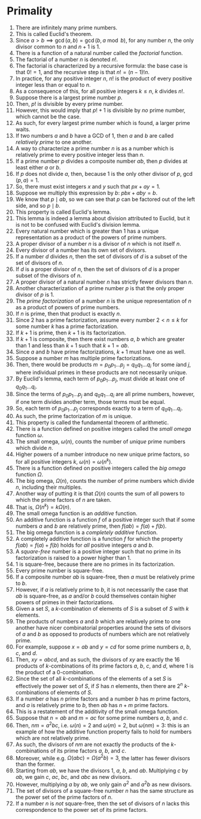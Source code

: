 # Primality

1. There are infinitely many prime numbers.
2. This is called Euclid's theorem.
3. Since $a > b \implies \gcd(a, b) = \gcd(b, a \bmod b)$, for any number $n$, the only divisor common to $n$ and $n+1$ is $1$.
4. There is a function of a natural number called the *factorial* function.
5. The factorial of a number $n$ is denoted $n!$.
6. The factorial is characterized by a recursive formula: the base case is that $0! = 1$, and the recursive step is that $n! = (n-1)!n$.
7. In practice, for any positive integer $n$, $n!$ is the product of every positive integer less than or equal to $n$.
8. As a consequence of this, for all positive integers $k \le n$, $k$ divides $n!$.
9. Suppose there is a largest prime number $p$.
10. Then, $p!$ is divisible by every prime number.
11. However, this would imply that $p! + 1$ is divisible by *no* prime number, which cannot be the case.
12. As such, for every largest prime number which is found, a larger prime waits.
13. If two numbers $a$ and $b$ have a GCD of $1$, then $a$ and $b$ are called *relatively prime* to one another.
14. A way to characterize a prime number $n$ is as a number which is  relatively prime to every positive integer less than $n$.
15. If a prime number $p$ divides a composite number $ab$, then $p$ divides at least either $a$ or $b$.
16. If $p$ does not divide $a$, then, because $1$ is the only other divisor of $p$, $\gcd(p, a)=1$.
17. So, there must exist integers $x$ and $y$ such that $px + ay = 1$.
18. Suppose we multiply this expression by $b$: $pbx + aby = b$.
19. We know that $p \mid ab$, so we can see that $p$ can be factored out of the left side, and so $p \mid b$.
20. This property is called Euclid's lemma.
21. This lemma is indeed a lemma about division attributed to Euclid, but it is not to be confused with Euclid's division lemma.
22. Every natural number which is greater than $1$ has a unique representation as a product of the powers of prime numbers.
23. A proper divisor of a number $n$ is a divisor of $n$ which is not itself $n$.
24. Every divisor of a number has its own set of divisors.
25. If a number $d$ divides $n$, then the set of divisors of $d$ is a subset of the set of divisors of $n$.
26. If $d$ is a proper divisor of $n$, then the set of divisors of $d$ is a proper subset of the divisors of $n$.
27. A proper divisor of a natural number $n$ has strictly fewer divisors than $n$.
28. Another characterization of a prime number $p$ is that the only proper divisor of $p$ is $1$.
29. The *prime factorization* of a number $n$ is the unique representation of $n$ as a product of powers of prime numbers.
30. If $n$ is prime, then that product is exactly $n$.
31. Since $2$ has a prime factorization, assume every number $2 < n \le k$ for some number $k$ has a prime factorization.
32. If $k + 1$ is prime, then $k + 1$ is its factorization.
33. If $k + 1$ is composite, then there exist numbers $a$, $b$ which are greater than $1$ and less than $k+1$ such that $k+1 = ab$.
34. Since $a$ and $b$ have prime factorizations, $k+1$ must have one as well.
35. Suppose a number $m$ has multiple prime factorizations.
36. Then, there would be products $m = p_{0}p_{1}...p_{j} = q_{0}q_{1}...q_{i}$ for some $i$and $j$, where individual primes in these products are not necessarily unique.
37. By Euclid's lemma, each term of $p_{0}p_{1}...p_{j}$, must divide at least one of $q_{0}q_{1}...q_{i}$.
38. Since the terms of $p_{0}p_{1}...p_{j}$ and $q_{0}q_{1}...q_{i}$ are all prime numbers, however, if one term divides another term, those terms must be equal.
39. So, each term of $p_{0}p_{1}...p_{j}$ corresponds exactly to a term of $q_{0}q_{1}...q_{i}$.
40. As such, the prime factorization of $m$ is unique.
41. This property is called the fundamental theorem of arithmetic.
42. There is a function defined on positive integers called the *small omega* function $\omega$.
43. The small omega, $\omega(n)$, counts the number of *unique* prime numbers which divide $n$.
44. Higher powers of a number introduce no new unique prime factors, so for all positive integers $k$, $\omega(n)=\omega(n^k)$.
45. There is a function defined on positive integers called the *big omega* function $\Omega$.
46. The big omega, $\Omega(n)$, counts the number of prime numbers which divide $n$, including their multiples.
47. Another way of putting it is that $\Omega(n)$ counts the sum of all powers to which the prime factors of $n$ are taken.
48. That is, $\Omega(n^k)=k\Omega(n)$.
49. The small omega function is an *additive* function.
50. An additive function is a function $f$ of a positive integer such that if some numbers $a$ and $b$ are relatively prime, then $f(ab) = f(a) + f(b).$
51. The big omega function is a *completely additive* function.
52. A completely additive function is a function $f$ for which the property $f(ab) = f(a) + f(b)$ holds for *all* positive integers $a$ and $b$.
53. A *square-free* number is a positive integer such that no prime in its factorization is raised to a power higher than $1$.
54. $1$ is square-free, because there are no primes in its factorization.
55. Every prime number is square-free.
56. If a composite number $ab$ is square-free, then $a$ must be relatively prime to $b$.
57. However, if $a$ is relatively prime to $b$, it is not necessarily the case that $ab$ is square-free, as $a$ and/or $b$ could themselves contain higher powers of primes in their factorizations.
58. Given a set $S$, a $k$-combination of elements of $S$ is a subset of $S$ with $k$ elements.
59. The products of numbers $a$ and $b$ which are relatively prime to one another have nicer combinatorial properties around the sets of divisors of $a$ and $b$ as opposed to products of numbers which are not relatively prime.
60. For example, suppose $x = ab$ and $y = cd$ for some prime numbers $a$, $b$, $c$, and $d$.
61. Then, $xy = abcd$, and as such, the divisors of $xy$ are exactly the $16$ products of $k$-combinations of its prime factors $a$, $b$, $c$, and $d$, where $1$ is the product of a $0$-combination.
62. Since the set of all $k$-combinations of the elements of a set $S$ is effectively the power set of $S$, if $S$ has $n$ elements, then there are $2^n$ $k$-combinations of elements of $S$.
63. If a number $a$ has $n$ prime factors and a number $b$ has $m$ prime factors, and $a$ is relatively prime to $b$, then $ab$ has $n + m$ prime factors.
64. This is a restatement of the additivity of the small omega function.
65. Suppose that $n = ab$ and $m=ac$ for some prime numbers $a$, $b$, and  $c$.
66. Then, $nm = a^2bc$, i.e. $\omega(n) = 2$ and $\omega(m) = 2$, but $\omega(nm) = 3$: this is an example of how the additive function property fails to hold for numbers which are not relatively prime.
67. As such, the divisors of $nm$ are not exactly the products of the $k$-combinations of its prime factors $a$, $b$, and $c$.
68. Moreover, while e.g. $\Omega(abc) = \Omega(a^2b) = 3$, the latter has fewer divisors than the former.
69. Starting from $ab$, we have the divisors $1$, $a$, $b$, and $ab$. Multiplying $c$ by $ab$, we gain $c$, $ac$, $bc$, and $abc$ as new divisors.
70. However, multiplying $a$ by $ab$, we only gain $a^2$ and $a^2b$ as new divisors.
71. The set of divisors of a square-free number $n$ has the same structure as the power set of the prime factors of $n$.
72. If a number $n$ is *not* square-free, then the set of divisors of $n$ lacks this correspondence to the power set of its prime factors.
